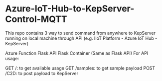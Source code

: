 # Azure-IoT-Hub-to-KepServer-Control-MQTT

This repo contains 3 way to send command from anywhere to KepServer running on local machine through API (e.g. IIoT Platform - Azure IoT Hub - KepServer)

Azure Function
Flask API
Flask Container (Same as Flask API)
For API usage:

GET /: to get avaliable usage
GET /samples: to get sample payload
POST /C2D: to post payload to KepServer